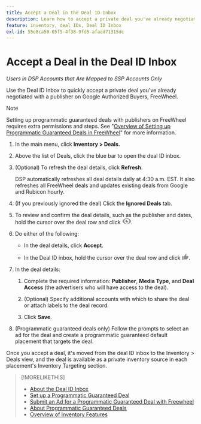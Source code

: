 ```yaml
---
title: Accept a Deal in the Deal ID Inbox
description: Learn how to accept a private deal you've already negotiated with a publisher on Google Authorized Buyers, FreeWheel, or Rubicon using the Deal ID Inbox.
feature: inventory, deal IDs, Deal ID Inbox
exl-id: 55e8ca50-05f5-4f38-9fd5-afaed71315dc
---
```

# Accept a Deal in the Deal ID Inbox

*Users in DSP Accounts that Are Mapped to SSP Accounts Only*

Use the Deal ID Inbox to quickly accept a private deal you've already negotiated with a publisher on Google Authorized Buyers, FreeWheel.

>[!NOTE]
>
>Setting up programmatic guaranteed deals with publishers on FreeWheel requires extra permissions and steps. See "[Overview of Setting up Programmatic Guaranteed Deals in FreeWheel](freewheel-overview.md)" for more information.

1. In the main menu, click **Inventory > Deals.**

1. Above the list of Deals, click the blue bar to open the deal ID inbox.

1. (Optional) To refresh the deal details, click **Refresh**.

   DSP automatically refreshes all deal details daily at 4:30 a.m. EST. It also refreshes all FreeWheel deals and updates existing deals from Google and Rubicon hourly.

1. (If you previously ignored the deal) Click the **Ignored Deals** tab.

1. To review and confirm the deal details, such as the publisher and dates, hold the cursor over the deal row and click ![Review](/help/dsp/assets/review.png).

1. Do either of the following:

    * In the deal details, click **Accept**.

    * In the Deal ID inbox, hold the cursor over the deal row and click ![Accept](/help/dsp/assets/accept.png).

1. In the deal details:
    1. Complete the required information: **Publisher**, **Media Type**, and **Deal Access** (the advertisers who will have access to the deal).
    1. (Optional) Specify additional accounts with which to share the deal or attach labels to the deal record.

    1. Click **Save**.
    
1. (Programmatic guaranteed deals only) Follow the prompts to select an ad for the deal and create a programmatic guaranteed default placement that targets the deal.

Once you accept a deal, it's moved from the deal ID inbox to the Inventory > Deals view, and the deal is available as a private inventory source in each placement's Inventory Targeting section.

>[!MORELIKETHIS]
>
>* [About the Deal ID Inbox](deal-id-inbox-about.md)
>* [Set up a Programmatic Guaranteed Deal](programmatic-guaranteed-set-up.md)
>* [Submit an Ad for a Programmatic Guaranteed Deal with Freewheel](freewheel-submit.md)
>* [About Programmatic Guaranteed Deals](programmatic-guaranteed-about.md)
>* [Overview of Inventory Features](inventory-overview.md)
